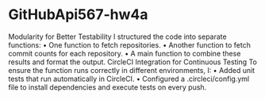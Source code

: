 # GitHubApi567-hw4a

Modularity for Better Testability
I structured the code into separate functions:
•	One function to fetch repositories.
•	Another function to fetch commit counts for each repository.
•	A main function to combine these results and format the output.
CircleCI Integration for Continuous Testing
To ensure the function runs correctly in different environments, I:
•	Added unit tests that run automatically in CircleCI.
•	Configured a .circleci/config.yml file to install dependencies and execute tests on every push.

